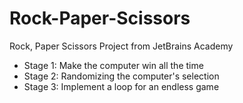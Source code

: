 # Rock-Paper-Scissors
Rock, Paper Scissors Project from JetBrains Academy
- Stage 1: Make the computer win all the time
- Stage 2: Randomizing the computer's selection
- Stage 3: Implement a loop for an endless game
